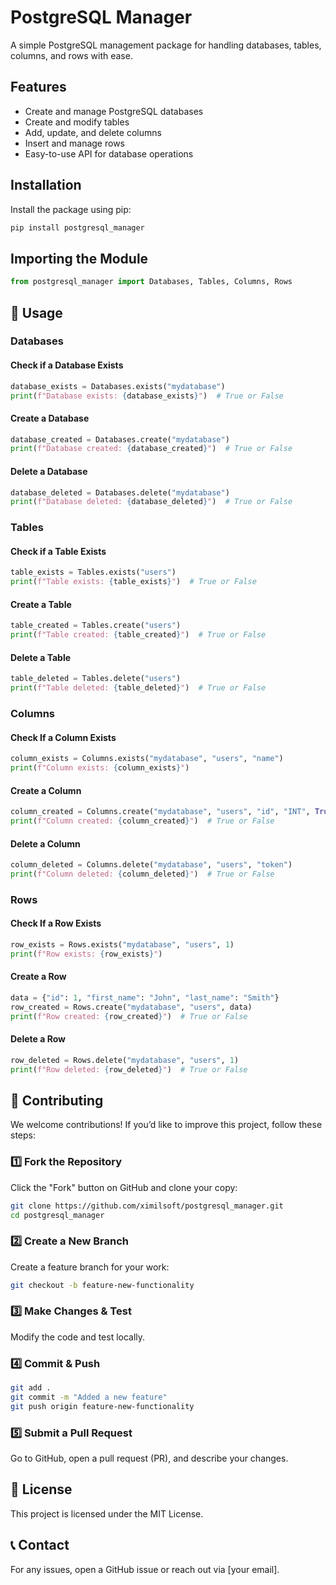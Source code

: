 # PostgreSQL Manager

A simple PostgreSQL management package for handling databases, tables, columns, and rows with ease.

## Features

- Create and manage PostgreSQL databases
- Create and modify tables
- Add, update, and delete columns
- Insert and manage rows
- Easy-to-use API for database operations

## Installation

Install the package using pip:

```bash
pip install postgresql_manager
```

## Importing the Module

```python
from postgresql_manager import Databases, Tables, Columns, Rows
```

## 🚀 Usage

### Databases

#### Check if a Database Exists

```python
database_exists = Databases.exists("mydatabase")
print(f"Database exists: {database_exists}")  # True or False
```

#### Create a Database

```python
database_created = Databases.create("mydatabase")
print(f"Database created: {database_created}")  # True or False
```

#### Delete a Database

```python
database_deleted = Databases.delete("mydatabase")
print(f"Database deleted: {database_deleted}")  # True or False
```

### Tables

#### Check if a Table Exists

```python
table_exists = Tables.exists("users")
print(f"Table exists: {table_exists}")  # True or False
```

#### Create a Table

```python
table_created = Tables.create("users")
print(f"Table created: {table_created}")  # True or False
```

#### Delete a Table

```python
table_deleted = Tables.delete("users")
print(f"Table deleted: {table_deleted}")  # True or False
```

### Columns

#### Check If a Column Exists

```python
column_exists = Columns.exists("mydatabase", "users", "name")
print(f"Column exists: {column_exists}")
```

#### Create a Column

```python
column_created = Columns.create("mydatabase", "users", "id", "INT", True, True)
print(f"Column created: {column_created}")  # True or False
```

#### Delete a Column

```python
column_deleted = Columns.delete("mydatabase", "users", "token")
print(f"Column deleted: {column_deleted}")  # True or False
```

### Rows

#### Check If a Row Exists

```python
row_exists = Rows.exists("mydatabase", "users", 1)
print(f"Row exists: {row_exists}")
```

#### Create a Row

```python
data = {"id": 1, "first_name": "John", "last_name": "Smith"}
row_created = Rows.create("mydatabase", "users", data)
print(f"Row created: {row_created}")  # True or False
```

#### Delete a Row

```python
row_deleted = Rows.delete("mydatabase", "users", 1)
print(f"Row deleted: {row_deleted}")  # True or False
```

## 🤝 Contributing

We welcome contributions! If you’d like to improve this project, follow these steps:

### 1️⃣ Fork the Repository
Click the "Fork" button on GitHub and clone your copy:

```bash
git clone https://github.com/ximilsoft/postgresql_manager.git
cd postgresql_manager
```

### 2️⃣ Create a New Branch

Create a feature branch for your work:

```bash
git checkout -b feature-new-functionality
```

### 3️⃣ Make Changes & Test
Modify the code and test locally.

### 4️⃣ Commit & Push

```bash
git add .
git commit -m "Added a new feature"
git push origin feature-new-functionality
```

### 5️⃣ Submit a Pull Request
Go to GitHub, open a pull request (PR), and describe your changes.

## 📜 License

This project is licensed under the MIT License.

## 📞 Contact

For any issues, open a GitHub issue or reach out via [your email].
